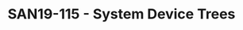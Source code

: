 ---
categories:
- san19
description: Todays heterogeneous SoCs are very hard to configure. Issues like which
  cores, memory and devices belongs to which operating systems, hypervisors and firmware
  is done in an ad-hoc, error prone way. System Device Trees will change all that
  by extending todays device trees, used by Linux, Xen, uboot, etc. to describe the
  full system and also include configuration information on what belongs where. This
  talk will describe the issues involved and the proposed solution together with a
  demo of a prototype.
image:
  featured: 'true'
  path: /assets/images/featured-images/san19/SAN19-115.png
session_attendee_num: '13'
session_id: SAN19-115
session_room: Sunset 3 (Session 3)
session_slot:
  end_time: '2019-09-23 15:55:00'
  start_time: '2019-09-23 15:30:00'
session_speakers:
- speaker_bio: Bruce Ashfield is currently a system software architect and Yocto technical
    lead at Xilinx, the worlds largest supplier of FPGA solutions. Previously, at
    Wind River, he created a embedded products based on the Yocto project. Bruce had
    a particular focus in virtualization and cloud native solutions, creating both
    a real time virtualization profile (Open Virtualization Profile) and a container
    based edge OS (OverC). <br /> <br /> Bruce continues as the kernel, meta-virtualization,
    meta-realtime and container maintainer for the Yocto project as well as working
    on System Device tree (among other things) at Xilinx. <br />
  speaker_company: xilinx
  speaker_image: /assets/images/speakers/san19/bruce-ashfield.jpg
  speaker_location: bruce.ashfield@xilinx.com
  speaker_name: Bruce Ashfield
  speaker_position: Yocto Maintainer, Principal System Software Engineer at Xilinx
  speaker_username: bruce.ashfield
- speaker_bio: ''
  speaker_company: Xilinx
  speaker_image: /assets/images/speakers/placeholder.jpg
  speaker_location: ''
  speaker_name: Bruce Ashfield
  speaker_position: Principle System Software Engineer
  speaker_username: bruce.ashfield1
- speaker_bio: Stefano Stabellini serves as system software architect and virtualization
    lead at Xilinx, the worlds largest supplier of FPGA solutions. Previously, at
    Aporeto, he created a virtualization-based security solution for containers and
    authored several security articles. As Senior Principal Software Engineer in Citrix,
    he led a small group of passionate engineers working on Open Source projects.
    Stefano has been involved in Xen development since 2007. He created libxenlight
    in November 2009 and started the Xen port to ARM with virtualization extensions
    in 2011. Today he is a Xen Project committer, and he maintains Xen on ARM and
    Xen support in Linux and QEMU.
  speaker_company: Xilinx
  speaker_image: /assets/images/speakers/san19/stefano-stabellini.jpg
  speaker_location: sstabellini@kernel.org
  speaker_name: Stefano Stabellini
  speaker_position: Xen Maintainer, Principal Engineer at Xilinx
  speaker_username: stefano4
- speaker_bio: Tomas Evensen is Chief Technology Officer, Embedded Software at Xilinx.<br
    /> In this role he is responsible for the embedded software strategy for<br />
    Xilinx All Programmable SoCs. Prior to joining Xilinx, Evensen was Chief<br />
    Technology Officer at Wind River for 7 years, as well as GM for the Wind<br />
    River Tools Division and VP of Engineering for the VxWorks operating system.<br
    /> Before that he was the creator of the Diab Data C/C++ compilers.<br /> Evensen
    received his MSEE at the Royal Institute of Technology in Stockholm, Sweden.
  speaker_company: ''
  speaker_image: /assets/images/speakers/san19/tomas-evensen.jpg
  speaker_location: ''
  speaker_name: Tomas Evensen
  speaker_position: CTO Embedded Software
  speaker_username: tomas63
- speaker_bio: "Tomas Evensen is Chief Technology Officer, Embedded Software at Xilinx.<br
    />\r\nIn this role he is responsible for the embedded software strategy for<br
    />\r\nXilinx SoCs. Prior to joining Xilinx, Evensen was Chief<br />\r\nTechnology
    Officer at Wind River for 7 years, as well as GM for the Wind<br />\r\nRiver Tools
    Division and VP of Engineering for the VxWorks operating system.<br />\r\nBefore
    that he was the creator of the Diab Data C/C++ compilers.<br />\r\nEvensen received
    his MSEE at the Royal Institute of Technology in Stockholm, Sweden."
  speaker_company: Xilinx
  speaker_image: /assets/images/speakers/san19/tomas-evensen.jpg
  speaker_location: ''
  speaker_name: Tomas Evensen
  speaker_position: CTO Embedded Software
  speaker_username: tomase
session_track: IoT and Embedded
tag: session
tags:
- Open Source Development
title: SAN19-115 - System Device Trees
---